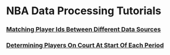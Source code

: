 # NBA Data Processing Tutorials

### [Matching Player Ids Between Different Data Sources](deduplicating_sources/README.md)


### [Determining Players On Court At Start Of Each Period](players_on_court/README.md)
